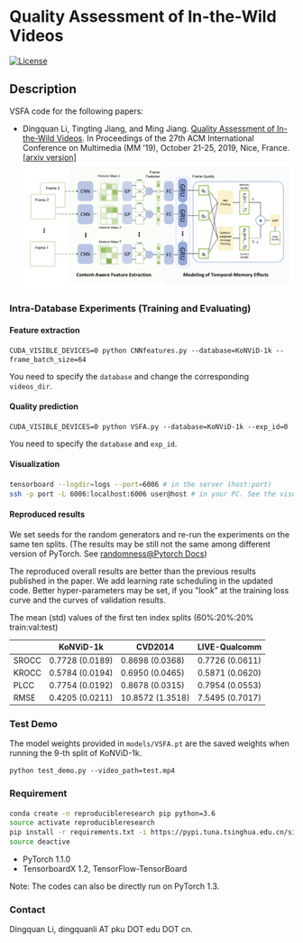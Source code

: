 # Quality Assessment of In-the-Wild Videos
[![License](https://img.shields.io/github/license/mashape/apistatus.svg?maxAge=2592000)](License)

## Description
VSFA code for the following papers:

- Dingquan Li, Tingting Jiang, and Ming Jiang. [Quality Assessment of In-the-Wild Videos](https://dl.acm.org/citation.cfm?doid=3343031.3351028). In Proceedings of the 27th ACM International Conference on Multimedia (MM ’19), October 21-25, 2019, Nice, France. [[arxiv version]](https://arxiv.org/abs/1908.00375)
![Framework](Framework.jpg)

### Intra-Database Experiments (Training and Evaluating)
#### Feature extraction

```
CUDA_VISIBLE_DEVICES=0 python CNNfeatures.py --database=KoNViD-1k --frame_batch_size=64
```

You need to specify the `database` and change the corresponding `videos_dir`.

#### Quality prediction

```
CUDA_VISIBLE_DEVICES=0 python VSFA.py --database=KoNViD-1k --exp_id=0
```

You need to specify the `database` and `exp_id`.

#### Visualization
```bash
tensorboard --logdir=logs --port=6006 # in the server (host:port)
ssh -p port -L 6006:localhost:6006 user@host # in your PC. See the visualization in your PC
```

#### Reproduced results
We set seeds for the random generators and re-run the experiments on the same ten splits.
(The results may be still not the same among different version of PyTorch. See [randomness@Pytorch Docs](https://pytorch.org/docs/stable/notes/randomness.html))

The reproduced overall results are better than the previous results published in the paper.
We add learning rate scheduling in the updated code.
Better hyper-parameters may be set, if you "look" at the training loss curve and the curves of validation results.

The mean (std) values of the first ten index splits (60%:20%:20% train:val:test)

|       | KoNViD-1k | CVD2014 | LIVE-Qualcomm |
| ----  |    ----   |   ----  |      ----     |
| SROCC | 0.7728 (0.0189) | 0.8698 (0.0368) | 0.7726 (0.0611) |
| KROCC | 0.5784 (0.0194) | 0.6950 (0.0465) | 0.5871 (0.0620) | 
| PLCC  | 0.7754 (0.0192) | 0.8678 (0.0315) | 0.7954 (0.0553) |
| RMSE  | 0.4205 (0.0211) | 10.8572 (1.3518)| 7.5495 (0.7017) |

### Test Demo

The model weights provided in `models/VSFA.pt` are the saved weights when running the 9-th split of KoNViD-1k.
```
python test_demo.py --video_path=test.mp4
```

### Requirement
```bash
conda create -n reproducibleresearch pip python=3.6
source activate reproducibleresearch
pip install -r requirements.txt -i https://pypi.tuna.tsinghua.edu.cn/simple
source deactive
```
- PyTorch 1.1.0
- TensorboardX 1.2, TensorFlow-TensorBoard

Note: The codes can also be directly run on PyTorch 1.3.

### Contact
Dingquan Li, dingquanli AT pku DOT edu DOT cn.
